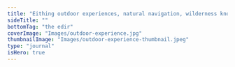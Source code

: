 ```yaml
---
title: "Eithing outdoor experiences, natural navigation, wilderness knowledge"
sideTitle: ""
bottomTag: "the edir"
coverImage: "Images/outdoor-experience.jpg"
thumbnailImage: "Images/outdoor-experience-thumbnail.jpeg"
type: "journal"
isHero: true
---
```

